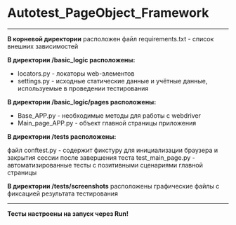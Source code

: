 # Autotest_PageObject_Framework
____
**В корневой директории** расположен файл requirements.txt - список внешних зависимостей

**В директории /basic_logic расположены:**

* locators.py - локаторы web-элементов
* settings.py - исходные статические данные и учётные данные, используемые в проведении тестирования

**В директории /basic_logic/pages расположены:**

* Base_APP.py - необходимые методы для работы с webdriver
* Main_page_APP.py - объект главной страницы приложения

**В директории /tests расположены:**

файл conftest.py - содержит фикстуру для инициализации браузера и закрытия сессии после завершения теста
test_main_page.py - автоматизированные тесты с позитивными сценариями главной страницы

**В директории /tests/screenshots** расположены графические файлы с фиксацией результата тестирования
____

**Тесты настроены на запуск через Run!**
